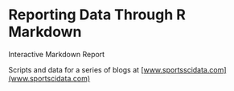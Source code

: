 # Reporting Data Through R Markdown
Interactive Markdown Report

Scripts and data for a series of blogs at [www.sportsscidata.com](www.sportscidata.com)
